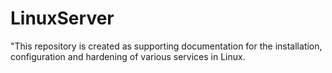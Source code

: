 # LinuxServer
"This repository is created as supporting documentation for the installation, configuration and hardening of various services in Linux.
